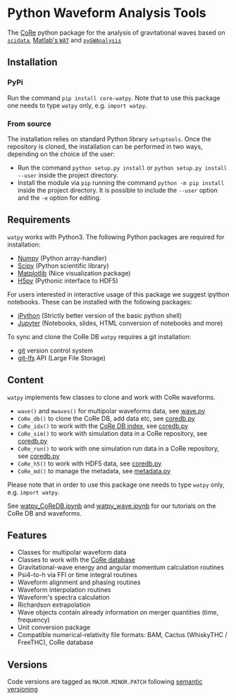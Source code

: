 # Python Waveform Analysis Tools

The [CoRe](http://www.computational-relativity.org/) python package for the analysis of gravitational waves based on
[`scidata`](https://bitbucket.org/dradice/scidata/src/default/),
[Matlab's `WAT`](https://bitbucket.org/bernuzzi/wat/src/master/) and 
[`pyGWAnalysis`](http://svn.einsteintoolkit.org/pyGWAnalysis/trunk/) 

## Installation

### PyPi

Run the command `pip install core-watpy`. Note that to use this package one needs to type `watpy` only, e.g. `import watpy`.

### From source

The installation relies on standard Python library `setuptools`.
Once the repository is cloned, the installation can be performed in two ways,
depending on the choice of the user:

* Run the command `python setup.py install` or `python setup.py install --user` inside the project directory. 
* Install the module via `pip` running the command `python -m pip install` inside the project directory. It is possible to include the `--user` option and the `-e` option for editing.

## Requirements

`watpy` works with Python3.
The following Python packages are required for installation:

* [Numpy](https://numpy.org/) (Python array-handler)
* [Scipy](https://www.scipy.org/) (Python scientific library)
* [Matplotlib](https://matplotlib.org/) (Nice visualization package)
* [H5py](https://www.h5py.org/) (Pythonic interface to HDF5)

For users interested in interactive usage of this package we suggest ipython notebooks. These can be installed with the following packages:

* [iPython](https://ipython.org/) (Strictly better version of the basic python shell)
* [Jupyter](https://jupyter.org/) (Notebooks, slides, HTML conversion of notebooks and more)

To sync and clone the CoRe DB `watpy` requires a git installation:

* [git](https://git-scm.com/) version control system
* [git-lfs](https://git-lfs.github.com/) API (Large File Storage)


## Content

`watpy` implements few classes to clone and work with CoRe waveforms.

 * `wave()` and `mwaves()` for multipolar waveforms data, see [wave.py](watpy/wave/wave.py)
 * `CoRe_db()` to clone the CoRe DB, add data etc, see [coredb.py](watpy/coredb/coredb.py)
 * `CoRe_idx()` to work with the [CoRe DB index](https://core-gitlfs.tpi.uni-jena.de/core_database/core_database_index/-/tree/master), see [coredb.py](watpy/coredb/coredb.py)
 * `CoRe_sim()` to work with simulation data in a CoRe repository, see [coredb.py](watpy/coredb/coredb.py)
 * `CoRe_run()` to work with one simulation run data in a CoRe repository, see [coredb.py](watpy/coredb/coredb.py)
 * `CoRe_h5()` to work with HDF5 data, see [coredb.py](watpy/utils/coreh5.py)
 * `CoRe_md()` to manage the metadata, see [metadata.py](watpy/codedb/metadata.py)

Please note that in order to use this package one needs to type `watpy` only, e.g. `import watpy`.

See [watpy_CoReDB.ipynb](https://git.tpi.uni-jena.de/core/watpy/-/blob/master/tutorials/watpy_CoReDB.ipynb) and [watpy_wave.ipynb](https://git.tpi.uni-jena.de/core/watpy/-/blob/master/tutorials/watpy_wave.ipynb) for our tutorials on the CoRe DB and waveforms.

## Features

 * Classes for multipolar waveform data
 * Classes to work with the [CoRe database](core-gitlfs.tpi.uni-jena.de/)
 * Gravitational-wave energy and angular momentum calculation routines
 * Psi4-to-h via FFI or time integral routines
 * Waveform alignment and phasing routines
 * Waveform interpolation routines
 * Waveform's spectra calculation
 * Richardson extrapolation
 * Wave objects contain already information on merger quantities (time, frequency)
 * Unit conversion package
 * Compatible numerical-relativity file formats: BAM, Cactus (WhiskyTHC / FreeTHC), CoRe database

 ## Versions

Code versions are tagged as `MAJOR.MINOR.PATCH` following [semantic versioning](https://semver.org/)
